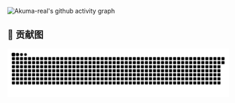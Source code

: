 ![Akuma-real's github activity graph](https://github-readme-activity-graph.vercel.app/graph?username=Akuma-real)

## 🐍 贡献图

<picture>
  <source media="(prefers-color-scheme: dark)" srcset="https://raw.githubusercontent.com/Akuma-real/Akuma-real/output/github-contribution-grid-snake-dark.svg">
  <source media="(prefers-color-scheme: light)" srcset="https://raw.githubusercontent.com/Akuma-real/Akuma-real/output/github-contribution-grid-snake.svg">
  <img alt="github-snake" src="https://raw.githubusercontent.com/Akuma-real/Akuma-real/output/github-contribution-grid-snake.svg">
</picture>
